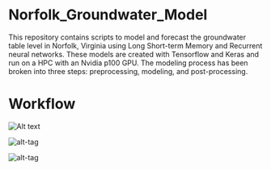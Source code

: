 # Norfolk_Groundwater_Model
This repository contains scripts to model and forecast the groundwater table level in Norfolk, Virginia using Long Short-term Memory and Recurrent neural networks. These models are created with Tensorflow and Keras and run on a HPC with an Nvidia p100 GPU. The modeling process has been broken into three steps: preprocessing, modeling, and post-processing.

# Workflow
![Alt text](https://github.com/UVAdMIST/Norfolk_Groundwater_Model/Norfolk_GWL_Workflow.png)

![alt-tag](Norfolk_Groundwater_Model/Norfolk_GWL_Workflow.png?raw=true "Title")

![alt-tag](https://github.com/sta7bw/stormwater-iot/blob/master/images/flowchart.JPG)
